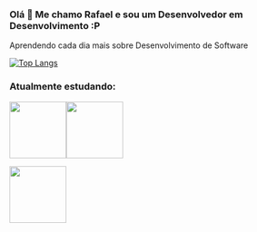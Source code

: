### Olá 👋 Me chamo Rafael e sou um Desenvolvedor em Desenvolvimento :P

Aprendendo cada dia mais sobre Desenvolvimento de Software

[![Top Langs](https://github-readme-stats.vercel.app/api/top-langs/?username=rafaDRF&layout=compact&hide=assembly)](https://github.com/anuraghazra/github-readme-stats)

### Atualmente estudando:

<img src="https://cdn.jsdelivr.net/gh/devicons/devicon/icons/python/python-original-wordmark.svg" width = 100px/><img src="https://cdn.jsdelivr.net/gh/devicons/devicon/icons/django/django-original.svg"  width = 100px/> 

<img src="https://cdn.jsdelivr.net/gh/devicons/devicon/icons/postgresql/postgresql-plain-wordmark.svg" width = 100px/>
